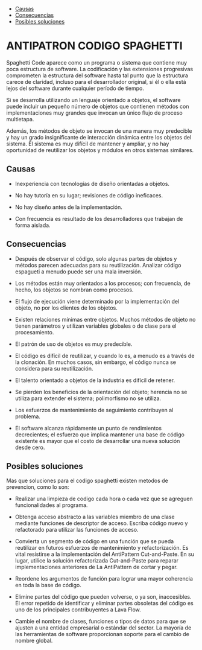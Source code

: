 
  - [Causas](#causas)
  - [Consecuencias](#consecuencias)
  - [Posibles soluciones](#posibles-soluciones)
  
# ANTIPATRON CODIGO SPAGHETTI

Spaghetti Code aparece como un programa o sistema que contiene muy poca estructura de software. La codificación y las extensiones progresivas comprometen la estructura del software hasta tal punto que la estructura carece de claridad, incluso para el desarrollador original, si él o ella está lejos del software durante cualquier período de tiempo.

Si se desarrolla utilizando un lenguaje orientado a objetos, el software puede incluir un pequeño número de objetos que contienen métodos con implementaciones muy grandes que invocan un único flujo de proceso multietapa.

Además, los métodos de objeto se invocan de una manera muy predecible y hay un grado insignificante de interacción dinámica entre los objetos del sistema. El sistema es muy difícil de mantener y ampliar, y no hay oportunidad de reutilizar los objetos y módulos en otros sistemas similares.

## Causas

- Inexperiencia con tecnologías de diseño orientadas a objetos.
  
- No hay tutoría en su lugar; revisiones de código ineficaces.
- No hay diseño antes de la implementación.
- Con frecuencia es resultado de los desarrolladores que trabajan de forma aislada.

## Consecuencias

- Después de observar el código, solo algunas partes de objetos y métodos parecen adecuadas para su reutilización. Analizar código espagueti a menudo puede ser una mala inversión.
  
- Los métodos están muy orientados a los procesos; con frecuencia, de hecho, los objetos se nombran como procesos.
- El flujo de ejecución viene determinado por la implementación del objeto, no por los clientes de los objetos.
- Existen relaciones mínimas entre objetos.
Muchos métodos de objeto no tienen parámetros y utilizan variables globales o de clase para el procesamiento.
- El patrón de uso de objetos es muy predecible.
- El código es difícil de reutilizar, y cuando lo es, a menudo es a través de la clonación. En muchos casos, sin embargo, el código nunca se considera para su reutilización.
- El talento orientado a objetos de la industria es difícil de retener.
- Se pierden los beneficios de la orientación del objeto; herencia no se utiliza para extender el sistema; polimorfismo no se utiliza.
- Los esfuerzos de mantenimiento de seguimiento contribuyen al problema.
- El software alcanza rápidamente un punto de rendimientos decrecientes; el esfuerzo que implica mantener una base de código existente es mayor que el costo de desarrollar una nueva solución desde cero.

## Posibles soluciones

Mas que soluciones para el codigo spaghetti existen metodos de prevencion, como lo son:

- Realizar una limpieza de codigo cada hora o cada vez que se agreguen funcionalidades al programa.

- Obtenga acceso abstracto a las variables miembro de una clase mediante funciones de descriptor de acceso. Escriba código nuevo y refactorado para utilizar las funciones de acceso.
- Convierta un segmento de código en una función que se pueda reutilizar en futuros esfuerzos de mantenimiento y refactorización. Es vital resistirse a la implementación del AntiPattern Cut-and-Paste. En su lugar, utilice la solución refactorizada Cut-and-Paste para reparar implementaciones anteriores de La AntiPattern de cortar y pegar.
- Reordene los argumentos de función para lograr una mayor coherencia en toda la base de código. 
- Elimine partes del código que pueden volverse, o ya son, inaccesibles. El error repetido de identificar y eliminar partes obsoletas del código es uno de los principales contribuyentes a Lava Flow.
- Cambie el nombre de clases, funciones o tipos de datos para que se ajusten a una entidad empresarial o estándar del sector. La mayoría de las herramientas de software proporcionan soporte para el cambio de nombre global.